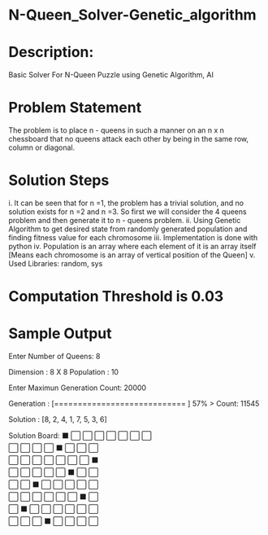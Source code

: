# N-Queen_Solver-Genetic_algorithm

# Description:
Basic Solver For N-Queen Puzzle using Genetic Algorithm, AI

# Problem Statement
The problem is to place n - queens in such a manner on an n x n chessboard that no queens attack each other by being in the same row, column or diagonal.

# Solution Steps
i. It can be seen that for n =1, the problem has a trivial solution, and no solution exists for n =2 and n =3. So first we will consider the 4 queens problem and then generate it to n - queens problem.
ii. Using Genetic Algorithm to get desired state from randomly generated population and finding fitness value for each chromosome
iii. Implementation is done with python
iv. Population is an array where each element of it is an array itself [Means each chromosome is an array of vertical position of the Queen]
v. Used Libraries: random, sys

# Computation Threshold is 0.03


# Sample Output
Enter Number of Queens: 8

Dimension :  8 X 8 
Population :  10 

Enter Maximun Generation Count: 20000

Generation : [============================                      ]  57% > Count: 11545

Solution :  [8, 2, 4, 1, 7, 5, 3, 6]

Solution Board:
⬛ ⬜ ⬜ ⬜ ⬜ ⬜ ⬜ ⬜  
⬜ ⬜ ⬜ ⬜ ⬛ ⬜ ⬜ ⬜  
⬜ ⬜ ⬜ ⬜ ⬜ ⬜ ⬜ ⬛  
⬜ ⬜ ⬜ ⬜ ⬜ ⬛ ⬜ ⬜  
⬜ ⬜ ⬛ ⬜ ⬜ ⬜ ⬜ ⬜  
⬜ ⬜ ⬜ ⬜ ⬜ ⬜ ⬛ ⬜  
⬜ ⬛ ⬜ ⬜ ⬜ ⬜ ⬜ ⬜  
⬜ ⬜ ⬜ ⬛ ⬜ ⬜ ⬜ ⬜  
